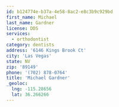 ```yaml
---
id: b124774e-b37a-4e58-8ac2-e8c3b9c929bd
first_name: Michael
last_name: Gardner
license: DDS
services:
  - orthodontist
category: dentists
address: '6146 Kings Brook Ct'
city: 'Las Vegas'
state: NV
zip: '89149'
phone: '(702) 878-0764'
title: 'Michael Gardner'
_geoloc:
  lng: -115.28656
  lat: 36.266266
---
```

